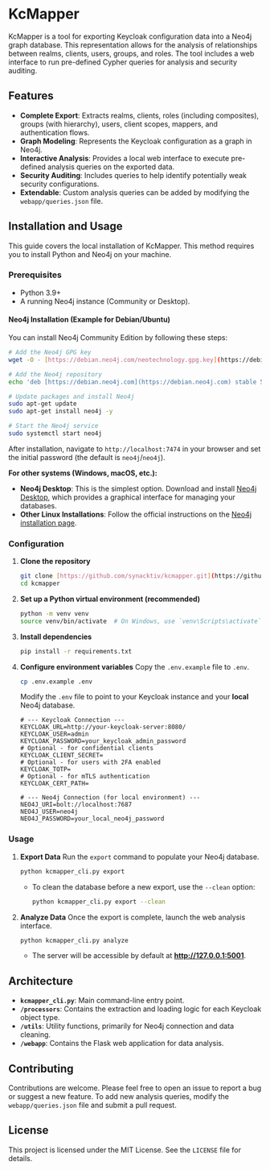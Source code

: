 # KcMapper

KcMapper is a tool for exporting Keycloak configuration data into a Neo4j graph database. This representation allows for the analysis of relationships between realms, clients, users, groups, and roles. The tool includes a web interface to run pre-defined Cypher queries for analysis and security auditing.

## Features

* **Complete Export**: Extracts realms, clients, roles (including composites), groups (with hierarchy), users, client scopes, mappers, and authentication flows.
* **Graph Modeling**: Represents the Keycloak configuration as a graph in Neo4j.
* **Interactive Analysis**: Provides a local web interface to execute pre-defined analysis queries on the exported data.
* **Security Auditing**: Includes queries to help identify potentially weak security configurations.
* **Extendable**: Custom analysis queries can be added by modifying the `webapp/queries.json` file.

## Installation and Usage

This guide covers the local installation of KcMapper. This method requires you to install Python and Neo4j on your machine.

### Prerequisites

* Python 3.9+
* A running Neo4j instance (Community or Desktop).

#### Neo4j Installation (Example for Debian/Ubuntu)

You can install Neo4j Community Edition by following these steps:

```bash
# Add the Neo4j GPG key
wget -O - [https://debian.neo4j.com/neotechnology.gpg.key](https://debian.neo4j.com/neotechnology.gpg.key) | sudo apt-key add -

# Add the Neo4j repository
echo 'deb [https://debian.neo4j.com](https://debian.neo4j.com) stable 5' | sudo tee /etc/apt/sources.list.d/neo4j.list

# Update packages and install Neo4j
sudo apt-get update
sudo apt-get install neo4j -y

# Start the Neo4j service
sudo systemctl start neo4j
```

After installation, navigate to `http://localhost:7474` in your browser and set the initial password (the default is `neo4j`/`neo4j`).

**For other systems (Windows, macOS, etc.):**

* **Neo4j Desktop**: This is the simplest option. Download and install [Neo4j Desktop](https://neo4j.com/download-center/#desktop), which provides a graphical interface for managing your databases.
* **Other Linux Installations**: Follow the official instructions on the [Neo4j installation page](https://neo4j.com/docs/operations-manual/current/installation/).

### Configuration

1.  **Clone the repository**
    ```bash
    git clone [https://github.com/synacktiv/kcmapper.git](https://github.com/synacktiv/kcmapper.git)
    cd kcmapper
    ```

2.  **Set up a Python virtual environment (recommended)**
    ```bash
    python -m venv venv
    source venv/bin/activate  # On Windows, use `venv\Scripts\activate`
    ```

3.  **Install dependencies**
    ```bash
    pip install -r requirements.txt
    ```

4.  **Configure environment variables**
    Copy the `.env.example` file to `.env`.
    ```bash
    cp .env.example .env
    ```
    Modify the `.env` file to point to your Keycloak instance and your **local** Neo4j database.
    ```dotenv
    # --- Keycloak Connection ---
    KEYCLOAK_URL=http://your-keycloak-server:8080/
    KEYCLOAK_USER=admin
    KEYCLOAK_PASSWORD=your_keycloak_admin_password
    # Optional - for confidential clients
    KEYCLOAK_CLIENT_SECRET=
    # Optional - for users with 2FA enabled
    KEYCLOAK_TOTP=
    # Optional - for mTLS authentication
    KEYCLOAK_CERT_PATH=
    
    # --- Neo4j Connection (for local environment) ---
    NEO4J_URI=bolt://localhost:7687
    NEO4J_USER=neo4j
    NEO4J_PASSWORD=your_local_neo4j_password
    ```

### Usage

1.  **Export Data**
    Run the `export` command to populate your Neo4j database.
    ```bash
    python kcmapper_cli.py export
    ```
    * To clean the database before a new export, use the `--clean` option:
        ```bash
        python kcmapper_cli.py export --clean
        ```

2.  **Analyze Data**
    Once the export is complete, launch the web analysis interface.
    ```bash
    python kcmapper_cli.py analyze
    ```
    * The server will be accessible by default at **http://127.0.0.1:5001**.

## Architecture

* **`kcmapper_cli.py`**: Main command-line entry point.
* **`/processors`**: Contains the extraction and loading logic for each Keycloak object type.
* **`/utils`**: Utility functions, primarily for Neo4j connection and data cleaning.
* **`/webapp`**: Contains the Flask web application for data analysis.

## Contributing

Contributions are welcome. Please feel free to open an issue to report a bug or suggest a new feature. To add new analysis queries, modify the `webapp/queries.json` file and submit a pull request.

## License

This project is licensed under the MIT License. See the `LICENSE` file for details.
